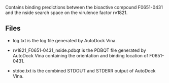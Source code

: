 Contains binding predictions between the bioactive compound F0651-0431 and the nside search space on the virulence factor rv1821.

## Files

- log.txt is the log file generated by AutoDock Vina.

- rv1821_F0651-0431_nside.pdbqt is the PDBQT file generated by AutoDock Vina containing the orientation and binding location of F0651-0431.

- stdoe.txt is the combined STDOUT and STDERR output of AutoDock Vina.

